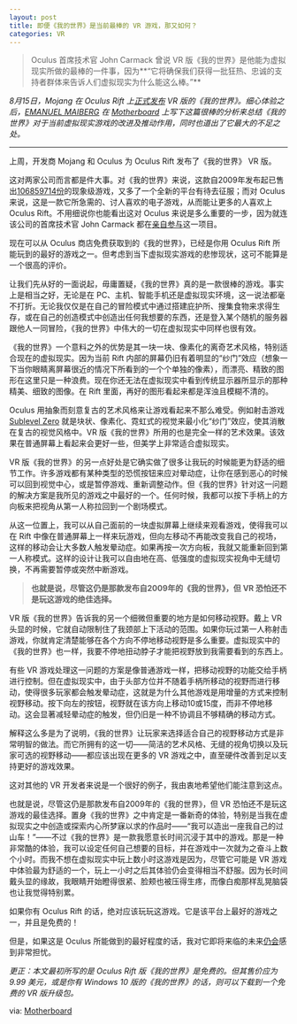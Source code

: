 ```yaml
---
layout: post
title: 即便《我的世界》是当前最棒的 VR 游戏，那又如何？
categories: VR
---
```


> Oculus 首席技术官 John Carmack 曾说 VR 版《我的世界》是他能为虚拟现实所做的最棒的一件事，因为**“它将确保我们获得一批狂热、忠诚的支持者群体来告诉人们虚拟现实为什么能这么棒。”**

*8月15日，Mojang 在 Oculus Rift 上[正式发布](https://mojang.com/2016/08/minecraft-vr-coming-to-oculus-rift-today/) VR 版的《我的世界》。细心体验之后，[EMANUEL MAIBERG](http://motherboard.vice.com/author/EmanuelMaiberg) 在 [Motherboard](http://motherboard.vice.com/read/minecraft-vr-review) 上写下这篇很棒的分析来总结《我的世界》对于当前虚拟现实游戏的改进及推动作用，同时也道出了它最大的不足之处。*

***

上周，开发商 Mojang 和 Oculus 为 Oculus Rift 发布了《我的世界》 VR 版。

这对两家公司而言都是件大事。对《我的世界》来说，这款自2009年发布起已售出[106859714份](http://motherboard.vice.com/read/we-finally-know-exactly-how-popular-minecraft-is)的现象级游戏，又多了一个全新的平台有待去征服；而对 Oculus 来说，这是一款它所急需的、讨人喜欢的电子游戏，从而能让更多的人喜欢上 Oculus Rift。不用细说你也能看出这对 Oculus 来说是多么重要的一步，因为就连该公司的首席技术官 John Carmack 都在[亲自参与](https://twitter.com/ID_AA_Carmack/status/765266888163065857)这一项目。

现在可以从 Oculus 商店免费获取到的《我的世界》，已经是你用 Oculus Rift 所能玩到的最好的游戏之一。但考虑到当下虚拟现实游戏的悲惨现状，这可不能算是一个很高的评价。

让我们先从好的一面说起，毋庸置疑，《我的世界》真的是一款很棒的游戏。事实上是相当之好，无论是在 PC、主机、智能手机还是虚拟现实环境，这一说法都毫不打折。无论我仅仅是在自己的冒险模式中通过搭建庇护所、搜集食物来求得生存，或在自己的创造模式中创造出任何我想要的东西，还是登入某个随机的服务器跟他人一同冒险，《我的世界》中伟大的一切在虚拟现实中同样也很有效。

《我的世界》一个意料之外的优势是其一块一块、像素化的离奇艺术风格，特别适合现在的虚拟现实。因为当前 Rift 内部的屏幕仍旧有着明显的“纱门”效应（想象一下当你眼睛离屏幕很近的情况下所看到的一个个单独的像素），而漂亮、精致的图形在这里只是一种浪费。现在你还无法在虚拟现实中看到传统显示器所显示的那种精美、细致的图像。在 Rift 里面，再好的图形看起来都是浑浊且模糊不清的。

Oculus 用抽象而刻意复古的艺术风格来让游戏看起来不那么难受。例如射击游戏 [Sublevel Zero](http://store.steampowered.com/app/327880/) 就是块状、像素化、霓虹式的视觉来最小化“纱门”效应，使其消散在复古的视觉风格中。VR 版《我的世界》所用的也是完全一样的艺术效果。该效果在普通屏幕上看起来会更好一些，但美学上非常适合虚拟现实。

VR 版《我的世界》的另一点好处是它确实做了很多让我玩的时候能更为舒适的细节工作。许多游戏都有某种类型的恐慌按钮来应对晕动症，让你在感到恶心的时候可以回到视觉中心，或是暂停游戏、重新调整动作。但《我的世界》针对这一问题的解决方案是我所见的游戏之中最好的一个。任何时候，我都可以按下手柄上的方向板来把视角从第一人称拉回到一个剧场模式。

从这一位置上，我可以从自己面前的一块虚拟屏幕上继续来观看游戏，使得我可以在 Rift 中像在普通屏幕上一样来玩游戏，但向左移动不再能改变我自己的视场，这样的移动会让大多数人触发晕动症。如果再按一次方向板，我就又能重新回到第一人称模式。这样的设计让我可以自由地在高、低强度的虚拟现实视角中无缝切换，不再需要暂停或突然中断游戏。

> **也就是说，尽管这仍是那款发布自2009年的《我的世界》，但 VR 恐怕还不是玩这游戏的绝佳选择。**

VR 版《我的世界》告诉我的另一个细微但重要的地方是如何移动视野。戴上 VR 头显的时候，它就自动限制住了我颈部上下活动的范围。如果你玩过第一人称射击游戏，你就肯定清楚能够在各个方向不停地移动视野是多么重要。虚拟现实中的《我的世界》也一样，我要不停地扭动脖子才能把视野放到我需要看到的东西上。

有些 VR 游戏处理这一问题的方案是像普通游戏一样，把移动视野的功能交给手柄进行控制。但在虚拟现实中，由于头部方位并不随着手柄所移动的视野而进行移动，使得很多玩家都会触发晕动症，这就是为什么其他游戏是用增量的方式来控制视野移动。按下向左的按钮，视野就在该方向上移动10或15度，而非不停地移动。这会显著减轻晕动症的触发，但仍旧是一种不协调且不够精确的移动方式。

解释这么多是为了说明，《我的世界》让玩家来选择适合自己的视野移动方式是非常明智的做法。而它所拥有的这一切——简洁的艺术风格、无缝的视角切换以及玩家可选的视野移动——都应该出现在更多的 VR 游戏之中，直至硬件改善到足以支持更好的游戏效果。

这对其他的 VR 开发者来说是一个很好的例子，我由衷地希望他们能注意到这点。

也就是说，尽管这仍是那款发布自2009年的《我的世界》，但 VR 恐怕还不是玩这游戏的最佳选择。置身《我的世界》之中肯定是一番新奇的体验，特别是当我在虚拟现实之中创造或探索内心所梦寐以求的作品时——“我可以造出一座我自己的过山车！”——不过《我的世界》是一款我愿意长时间沉浸于其中的游戏。那是一种非常酷的体验，我可以设定任何自己想要的目标，并在游戏中一次就为之奋斗上数个小时。而我不想在虚拟现实中玩上数小时这游戏是因为，尽管它可能是 VR 游戏中体验最为舒适的一个，玩上一小时之后其体验仍会变得相当不舒服。因为长时间戴头显的缘故，我眼睛开始瞪得很紧、脸颊也被压得生疼，而像白痴那样乱晃脑袋也让我觉得特别累。

如果你有 Oculus Rift 的话，绝对应该玩玩这游戏。它是该平台上最好的游戏之一，并且是免费的！

但是，如果这是 Oculus 所能做到的最好程度的话，我对它即将来临的未来[仍会](http://motherboard.vice.com/read/vr-is-bs)感到非常担忧。

*更正：本文最初所写的是 Oculus Rift 版《我的世界》是免费的。但其售价应为 9.99 美元，或是你有 Windows 10 版的《我的世界》的话，则可以下载到一个免费的 VR 版升级包。*

via: [Motherboard](http://motherboard.vice.com/read/minecraft-vr-review)